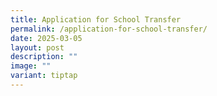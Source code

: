 ```yaml
---
title: Application for School Transfer
permalink: /application-for-school-transfer/
date: 2025-03-05
layout: post
description: ""
image: ""
variant: tiptap
---
```

